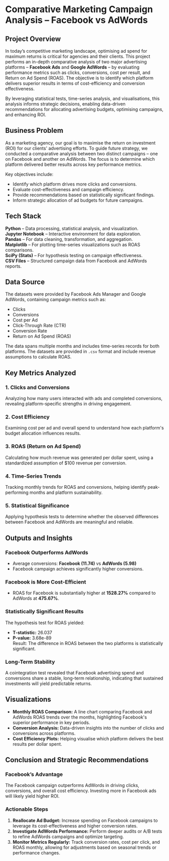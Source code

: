

# Comparative Marketing Campaign Analysis – Facebook vs AdWords

##  Project Overview  
In today’s competitive marketing landscape, optimising ad spend for maximum returns is critical for agencies and their clients. This project performs an in-depth comparative analysis of two major advertising platforms – **Facebook Ads** and **Google AdWords** – by evaluating performance metrics such as clicks, conversions, cost per result, and Return on Ad Spend (ROAS). The objective is to identify which platform delivers superior results in terms of cost-efficiency and conversion effectiveness.

By leveraging statistical tests, time-series analysis, and visualisations, this analysis informs strategic decisions, enabling data-driven recommendations for allocating advertising budgets, optimising campaigns, and enhancing ROI.

##  Business Problem  
As a marketing agency, our goal is to maximise the return on investment (ROI) for our clients' advertising efforts. To guide future strategy, we conducted a comparative analysis between two distinct campaigns – one on Facebook and another on AdWords. The focus is to determine which platform delivered better results across key performance metrics.

Key objectives include:
- Identify which platform drives more clicks and conversions.
- Evaluate cost-effectiveness and campaign efficiency.
- Provide recommendations based on statistically significant findings.
- Inform strategic allocation of ad budgets for future campaigns.


##  Tech Stack  
 **Python** – Data processing, statistical analysis, and visualization.  
 **Jupyter Notebook** – Interactive environment for data exploration.  
 **Pandas** – For data cleaning, transformation, and aggregation.  
 **Matplotlib** – For plotting time-series visualizations such as ROAS comparisons.  
 **SciPy (Stats)** – For hypothesis testing on campaign effectiveness.  
 **CSV Files** – Structured campaign data from Facebook and AdWords reports.


 ## Data Source  
The datasets were provided by Facebook Ads Manager and Google AdWords, containing campaign metrics such as:  
- Clicks  
- Conversions  
- Cost per Ad  
- Click-Through Rate (CTR)  
- Conversion Rate  
- Return on Ad Spend (ROAS)

The data spans multiple months and includes time-series records for both platforms. The datasets are provided in `.csv` format and include revenue assumptions to calculate ROAS.


##  Key Metrics Analyzed  
### 1. Clicks and Conversions  
Analyzing how many users interacted with ads and completed conversions, revealing platform-specific strengths in driving engagement.

### 2. Cost Efficiency  
Examining cost per ad and overall spend to understand how each platform's budget allocation influences results.

### 3. ROAS (Return on Ad Spend)  
Calculating how much revenue was generated per dollar spent, using a standardized assumption of $100 revenue per conversion.

### 4. Time-Series Trends  
Tracking monthly trends for ROAS and conversions, helping identify peak-performing months and platform sustainability.

### 5. Statistical Significance  
Applying hypothesis tests to determine whether the observed differences between Facebook and AdWords are meaningful and reliable.


##  Outputs and Insights  
###  Facebook Outperforms AdWords  
- Average conversions: **Facebook (11.74)** vs **AdWords (5.98)**  
- Facebook campaign achieves significantly higher conversions.

###  Facebook is More Cost-Efficient  
- ROAS for Facebook is substantially higher at **1528.27%** compared to AdWords at **475.67%**.

###  Statistically Significant Results  
The hypothesis test for ROAS yielded:  
- **T-statistic:** 26.037  
- **P-value:** 3.68e-89  
Result: The difference in ROAS between the two platforms is statistically significant.

###  Long-Term Stability  
A cointegration test revealed that Facebook advertising spend and conversions share a stable, long-term relationship, indicating that sustained investments will yield predictable returns.



##  Visualizations  
- **Monthly ROAS Comparison:** A line chart comparing Facebook and AdWords ROAS trends over the months, highlighting Facebook's superior performance in key periods.  
- **Conversion Analysis:** Data-driven insights into the number of clicks and conversions across platforms.  
- **Cost Efficiency Plots:** Helping visualise which platform delivers the best results per dollar spent.



##  Conclusion and Strategic Recommendations  
###  Facebook’s Advantage  
The Facebook campaign outperforms AdWords in driving clicks, conversions, and overall cost efficiency. Investing more in Facebook ads will likely yield higher ROI.

###  Actionable Steps  
1. **Reallocate Ad Budget:** Increase spending on Facebook campaigns to leverage its cost-effectiveness and higher conversion rates.  
2. **Investigate AdWords Performance:** Perform deeper audits or A/B tests to refine AdWords campaigns and optimize targeting.  
3. **Monitor Metrics Regularly:** Track conversion rates, cost per click, and ROAS monthly, allowing for adjustments based on seasonal trends or performance changes.

